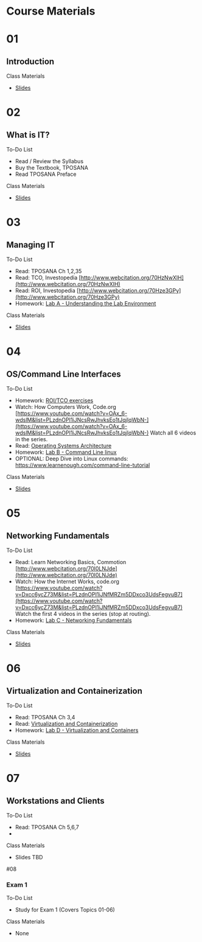 # Course Materials

# 01
## Introduction

Class Materials

- [Slides](/content/01-introduction-to-course.pptx)

# 02
## What is IT?

To-Do List

- Read / Review the Syllabus
- Buy the Textbook, TPOSANA
- Read TPOSANA Preface

Class Materials

- [Slides](/content/02-what-is-it.pptx)

# 03 
## Managing IT

To-Do List

- Read: TPOSANA Ch 1,2,35
- Read: TCO, Investopedia [http://www.webcitation.org/70HzNwXIH](http://www.webcitation.org/70HzNwXIH)
- Read: ROI, Investopedia [http://www.webcitation.org/70Hze3GPy](http://www.webcitation.org/70Hze3GPy) 
- Homework: [Lab A - Understanding the Lab Environment](labs/A.md)

Class Materials

- [Slides](/content/03-managing-it.pptx)

# 04 
## OS/Command Line Interfaces

To-Do List

- Homework: [ROI/TCO exercises](labs/roi-tco.md)
- Watch: How Computers Work, Code.org [https://www.youtube.com/watch?v=OAx_6-wdslM&list=PLzdnOPI1iJNcsRwJhvksEo1tJqjIqWbN-](https://www.youtube.com/watch?v=OAx_6-wdslM&list=PLzdnOPI1iJNcsRwJhvksEo1tJqjIqWbN-) Watch all 6 videos in the series.
- Read: [Operating Systems Architecture](/content/reading-04-operating-systems-architecture.pdf)
- Homework: [Lab B - Command Line linux](labs/B.md) 
- OPTIONAL: Deep Dive into Linux commands: https://www.learnenough.com/command-line-tutorial

Class Materials

- [Slides](/content/04-os-command-line-interfaces.pptx)

# 05 
## Networking Fundamentals

To-Do List

- Read: Learn Networking Basics, Commotion [http://www.webcitation.org/70I0LNJde](http://www.webcitation.org/70I0LNJde)
- Watch: How the Internet Works, code.org [https://www.youtube.com/watch?v=Dxcc6ycZ73M&list=PLzdnOPI1iJNfMRZm5DDxco3UdsFegvuB7](https://www.youtube.com/watch?v=Dxcc6ycZ73M&list=PLzdnOPI1iJNfMRZm5DDxco3UdsFegvuB7) Watch the first 4 videos in the series (stop at routing).
- Homework: [Lab C - Networking Fundamentals](labs/C.md)

Class Materials

- [Slides](/content/05-networking-fundamentals.pptx)

# 06 
## Virtualization and Containerization

To-Do List

- Read: TPOSANA Ch 3,4 
- Read: [Virtualization and Containerization](/content/reading-06-virtualization-containerization.pdf)
- Homework: [Lab D - Virtualization and Containers](labs/D.md)

Class Materials

- [Slides](/content/06-virtualization-and-containerization.pptx)

# 07 
## Workstations and Clients

To-Do List

- Read: TPOSANA Ch 5,6,7
- 

Class Materials

- Slides TBD


#08 
### Exam 1

To-Do List

- Study for Exam 1 (Covers Topics 01-06)

Class Materials

- None
